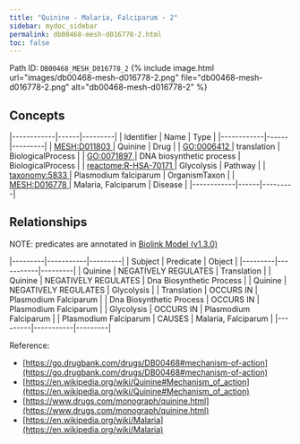 ```yaml
---
title: "Quinine - Malaria, Falciparum - 2"
sidebar: mydoc_sidebar
permalink: db00468-mesh-d016778-2.html
toc: false 
---
```



Path ID: `DB00468_MESH_D016778_2`
{% include image.html url="images/db00468-mesh-d016778-2.png" file="db00468-mesh-d016778-2.png" alt="db00468-mesh-d016778-2" %}

## Concepts

|------------|------|---------|
| Identifier | Name | Type    |
|------------|------|---------|
| <a href="https://identifiers.org/MESH:D011803">MESH:D011803 </a> | Quinine | Drug |
| <a href="https://identifiers.org/GO:0006412">GO:0006412 </a> | translation | BiologicalProcess |
| <a href="https://identifiers.org/GO:0071897">GO:0071897 </a> | DNA biosynthetic process | BiologicalProcess |
| <a href="https://identifiers.org/reactome:R-HSA-70171">reactome:R-HSA-70171 </a> | Glycolysis | Pathway |
| <a href="https://identifiers.org/taxonomy:5833">taxonomy:5833 </a> | Plasmodium falciparum | OrganismTaxon |
| <a href="https://identifiers.org/MESH:D016778">MESH:D016778 </a> | Malaria, Falciparum | Disease |
|------------|------|---------|

## Relationships


NOTE: predicates are annotated in <a href="https://github.com/biolink/biolink-model/releases/tag/v1.3.0">Biolink Model (v1.3.0)</a>

|---------|-----------|---------|
| Subject | Predicate | Object  |
|---------|-----------|---------|
| Quinine | NEGATIVELY REGULATES | Translation |
| Quinine | NEGATIVELY REGULATES | Dna Biosynthetic Process |
| Quinine | NEGATIVELY REGULATES | Glycolysis |
| Translation | OCCURS IN | Plasmodium Falciparum |
| Dna Biosynthetic Process | OCCURS IN | Plasmodium Falciparum |
| Glycolysis | OCCURS IN | Plasmodium Falciparum |
| Plasmodium Falciparum | CAUSES | Malaria, Falciparum |
|---------|-----------|---------|

Reference: 
  - [https://go.drugbank.com/drugs/DB00468#mechanism-of-action](https://go.drugbank.com/drugs/DB00468#mechanism-of-action)
  - [https://en.wikipedia.org/wiki/Quinine#Mechanism_of_action](https://en.wikipedia.org/wiki/Quinine#Mechanism_of_action)
  - [https://www.drugs.com/monograph/quinine.html](https://www.drugs.com/monograph/quinine.html)
  - [https://en.wikipedia.org/wiki/Malaria](https://en.wikipedia.org/wiki/Malaria)
